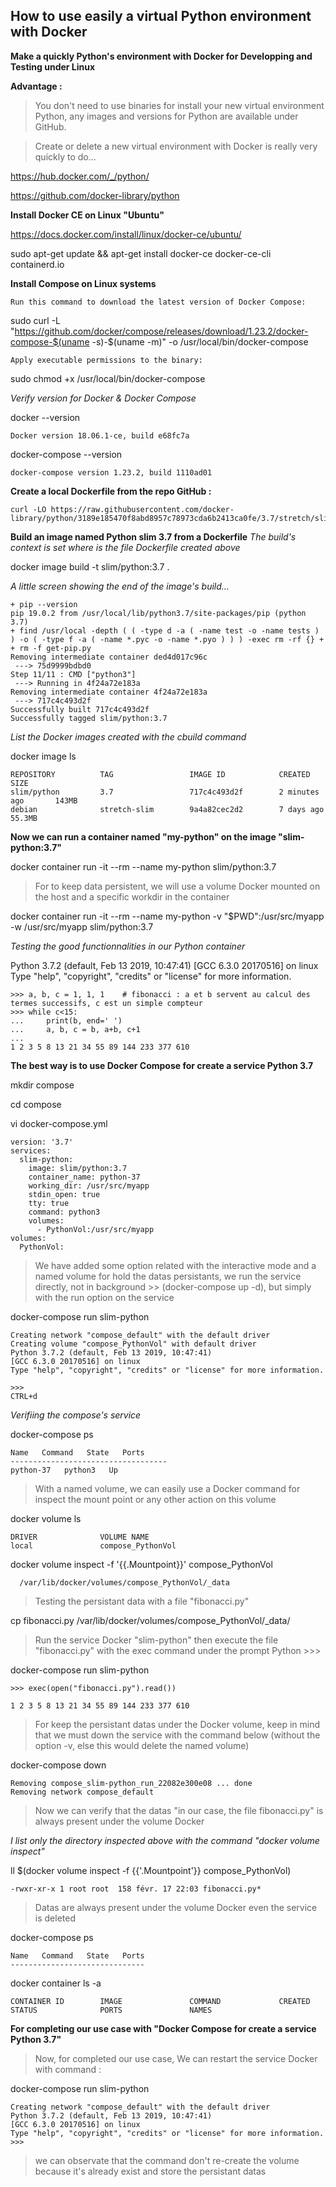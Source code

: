 ## How to use easily a virtual Python environment with Docker

**Make a quickly Python's environment with Docker for Developping and Testing under Linux**

**Advantage :**

> You don't need to use binaries for install your new virtual environment Python, any images and versions for Python are available under GitHub.  

> Create or delete a new virtual environment with Docker is really very quickly to do...

https://hub.docker.com/_/python/

https://github.com/docker-library/python

**Install Docker CE on Linux "Ubuntu"**

https://docs.docker.com/install/linux/docker-ce/ubuntu/

sudo apt-get update && apt-get install docker-ce docker-ce-cli containerd.io

**Install Compose on Linux systems**

    Run this command to download the latest version of Docker Compose:

sudo curl -L "https://github.com/docker/compose/releases/download/1.23.2/docker-compose-$(uname -s)-$(uname -m)" -o /usr/local/bin/docker-compose

    Apply executable permissions to the binary:

sudo chmod +x /usr/local/bin/docker-compose


*Verify version for Docker & Docker Compose*

docker --version

    Docker version 18.06.1-ce, build e68fc7a

 docker-compose --version

    docker-compose version 1.23.2, build 1110ad01

**Create a local Dockerfile from the repo GitHub :**

    curl -LO https://raw.githubusercontent.com/docker-library/python/3189e185470f8abd8957c78973cda6b2413ca0fe/3.7/stretch/slim/Dockerfile

**Build an image named Python slim 3.7 from a Dockerfile**
*The build's context is set where is the file Dockerfile created above*

docker image build -t slim/python:3.7 .

*A little screen showing the end of the image's build...*

    + pip --version
    pip 19.0.2 from /usr/local/lib/python3.7/site-packages/pip (python 3.7)
    + find /usr/local -depth ( ( -type d -a ( -name test -o -name tests ) ) -o ( -type f -a ( -name *.pyc -o -name *.pyo ) ) ) -exec rm -rf {} +
    + rm -f get-pip.py
    Removing intermediate container ded4d017c96c
     ---> 75d9999bdbd0
    Step 11/11 : CMD ["python3"]
     ---> Running in 4f24a72e183a
    Removing intermediate container 4f24a72e183a
     ---> 717c4c493d2f
    Successfully built 717c4c493d2f
    Successfully tagged slim/python:3.7

*List the Docker images created with the cbuild command*

 docker image ls

    REPOSITORY          TAG                 IMAGE ID            CREATED             SIZE
    slim/python         3.7                 717c4c493d2f        2 minutes ago       143MB
    debian              stretch-slim        9a4a82cec2d2        7 days ago          55.3MB

**Now we can run a container named "my-python" on the image "slim-python:3.7"**

docker container run -it --rm --name my-python slim/python:3.7

> For to keep data persistent, we will use a volume Docker mounted on the host and a specific workdir in the container

docker container run -it --rm --name my-python -v "$PWD":/usr/src/myapp -w /usr/src/myapp slim/python:3.7

*Testing the good functionnalities in our Python container*

Python 3.7.2 (default, Feb 13 2019, 10:47:41)
[GCC 6.3.0 20170516] on linux
Type "help", "copyright", "credits" or "license" for more information.

    >>> a, b, c = 1, 1, 1    # fibonacci : a et b servent au calcul des termes successifs, c est un simple compteur
    >>> while c<15:
    ...     print(b, end=' ')
    ...     a, b, c = b, a+b, c+1
    ...
    1 2 3 5 8 13 21 34 55 89 144 233 377 610

**The best way is to use Docker Compose for create a service Python 3.7**

mkdir compose

cd compose

vi docker-compose.yml

    version: '3.7'
    services:
      slim-python:
        image: slim/python:3.7
        container_name: python-37
        working_dir: /usr/src/myapp
        stdin_open: true
        tty: true
        command: python3
        volumes:
          - PythonVol:/usr/src/myapp
    volumes:
      PythonVol:

> We have added some option related with the interactive mode and a named volume for hold the datas persistants, we run the service directly, not in background >> (docker-compose up -d), but simply with the run option on the service

docker-compose run slim-python

    Creating network "compose_default" with the default driver
    Creating volume "compose_PythonVol" with default driver
    Python 3.7.2 (default, Feb 13 2019, 10:47:41)
    [GCC 6.3.0 20170516] on linux
    Type "help", "copyright", "credits" or "license" for more information.

    >>>
    CTRL+d

*Verifiing the compose's service*

docker-compose ps

    Name   Command   State   Ports
    -----------------------------------
    python-37   python3   Up    

> With a named volume, we can easily use a Docker command for inspect the mount point or any other action on this volume

docker volume ls

    DRIVER              VOLUME NAME
    local               compose_PythonVol

docker volume inspect -f '{{.Mountpoint}}' compose_PythonVol

      /var/lib/docker/volumes/compose_PythonVol/_data

> Testing the persistant data with a file "fibonacci.py"

cp fibonacci.py /var/lib/docker/volumes/compose_PythonVol/_data/

> Run the service Docker "slim-python" then execute the file "fibonacci.py" with the exec command under the prompt Python >>>

docker-compose run slim-python

    >>> exec(open("fibonacci.py").read())

    1 2 3 5 8 13 21 34 55 89 144 233 377 610

> For keep the persistant datas under the Docker volume, keep in mind that we must down the service with the command below (without the option -v, else this would delete the named volume)

docker-compose down

    Removing compose_slim-python_run_22082e300e08 ... done
    Removing network compose_default

> Now we can verify that the datas "in our case, the file fibonacci.py" is always present under the volume Docker

*I list only the directory inspected above with the command "docker volume inspect"*

ll $(docker volume inspect -f {{'.Mountpoint'}} compose_PythonVol)

    -rwxr-xr-x 1 root root  158 févr. 17 22:03 fibonacci.py*

> Datas are always present under the volume Docker even the service is deleted

docker-compose ps

    Name   Command   State   Ports
    ------------------------------

docker container ls -a

    CONTAINER ID        IMAGE               COMMAND             CREATED             STATUS              PORTS               NAMES

**For completing our use case with "Docker Compose for create a service Python 3.7"**

> Now, for completed our use case, We can restart the service Docker with command :

docker-compose run slim-python

    Creating network "compose_default" with the default driver
    Python 3.7.2 (default, Feb 13 2019, 10:47:41)
    [GCC 6.3.0 20170516] on linux
    Type "help", "copyright", "credits" or "license" for more information.
    >>>

> we can observate that the command don't re-create the volume because it's already exist and store the persistant datas
